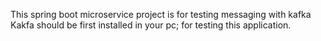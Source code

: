 This spring boot microservice project is for testing messaging with kafka 
Kakfa should be first installed in your pc; for testing this application. 


